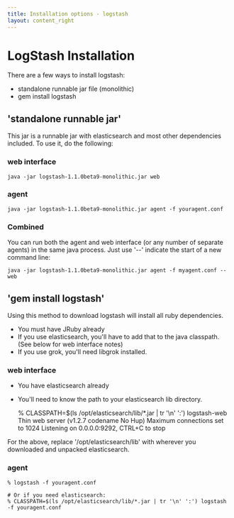 ```yaml
---
title: Installation options - logstash
layout: content_right
---
```

# LogStash Installation

There are a few ways to install logstash:

* standalone runnable jar file  (monolithic)
* gem install logstash

## 'standalone runnable jar'

This jar is a runnable jar with elasticsearch and most other dependencies
included. To use it, do the following:

### web interface

    java -jar logstash-1.1.0beta9-monolithic.jar web

### agent 

    java -jar logstash-1.1.0beta9-monolithic.jar agent -f youragent.conf

### Combined

You can run both the agent and web interface (or any number of separate agents)
in the same java process. Just use '--' indicate the start of a new command
line:

    java -jar logstash-1.1.0beta9-monolithic.jar agent -f myagent.conf -- web

## 'gem install logstash'

Using this method to download logstash will install all ruby dependencies.

* You must have JRuby already
* If you use elasticsearch, you'll have to add that to the java classpath.
  (See below for web interface notes)
* If you use grok, you'll need libgrok installed.

### web interface

* You have elasticsearch already
* You'll need to know the path to your elasticsearch lib directory.

    % CLASSPATH=$(ls /opt/elasticsearch/lib/*.jar | tr '\n' ':')  logstash-web
   Thin web server (v1.2.7 codename No Hup)
   Maximum connections set to 1024
   Listening on 0.0.0.0:9292, CTRL+C to stop

For the above, replace '/opt/elasticsearch/lib' with wherever you downloaded
and unpacked elasticsearch.

### agent

    % logstash -f youragent.conf

    # Or if you need elasticsearch:
    % CLASSPATH=$(ls /opt/elasticsearch/lib/*.jar | tr '\n' ':') logstash -f youragent.conf
